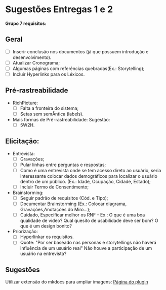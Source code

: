 # Sugestões Entregas 1 e 2

**Grupo 7 requisitos:**

## Geral
- [ ] Inserir conclusão nos documentos (já que possuem introdução e desenvolvimento).
- [ ] Atualizar Cronograma;
- [ ] Algumas páginas com referências quebradas(Ex.: Storytelling);
- [ ] Incluir Hyperlinks para os Léxicos.

## Pré-rastreabilidade

- RichPicture:
	- [ ] Falta a fronteira do sistema;
	- [ ] Setas sem semÂntica (labels).
- Mais formas de Pré-rastreabilidade: Sugestão:
	- [ ] 5W2H.

## Elicitação:

- Entrevista:
	- [ ] Gravações;
	- [ ] Pular linhas entre perguntas e respostas;
	- [ ] Como é uma entrevista onde se tem acesso direto ao usuário, seria interessante colocar dados demográficos para localizar o usuário dentro de um público. (Ex.: Idade, Ocupação, Cidade, Estado);
	- [ ] Incluir Termo de Consentimento;
- Brainstorming:
	- [ ] Seguir padrão de requisitos (Cód. e Tipo);	
	- [ ] Documentar Brainstorming (Ex.: Colocar diagrama, Gravações,Anotações do Miro...);
	- [ ] Cuidado, Especificar melhor os RNF - Ex.: O que é uma boa qualidade de video? Qual quesito de usabilidade deve ser bom? O que é um design bonito?
- Priorização:
	- [ ] Hyperlinkar os requisitos. 
	- [ ] Quote: "Por ser baseado nas personas e storytellings não haverá influência de um usuário real" Não houve a participação de um usuário na entrevista?

## Sugestões

Utilizar extensão do mkdocs para ampliar imagens: [Página do plugin](https://github.com/blueswen/mkdocs-glightbox)
